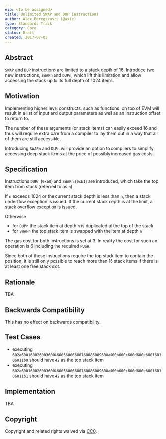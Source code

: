 ```yaml
---
eip: <to be assigned>
title: Unlimited SWAP and DUP instructions
author: Alex Beregszaszi (@axic)
type: Standards Track
category: Core
status: Draft
created: 2017-07-03
---
```


## Abstract

`SWAP` and `DUP` instructions are limited to a stack depth of 16. Introduce two new instructions, `SWAPn` and `DUPn`, which lift this limitation and allow accessing the stack up to its full depth of 1024 items.

## Motivation

Implementing higher level constructs, such as functions, on top of EVM will result in a list of input and output parameters as well as an instruction offset to return to.

The number of these arguments (or stack items) can easily exceed 16 and thus will require extra care from a compiler to lay them out in a way that all of them are still accessible.

Introducing `SWAPn` and `DUPn` will provide an option to compilers to simplify accessing deep stack items at the price of possibly increased gas costs.

## Specification

Instructions `DUPn` (`0xb0`) and `SWAPn` (`0xb1`) are introduced, which take the top item from stack (referred to as `n`).

If `n` exceeds 1024 or the current stack depth is less than `n`, then a stack underflow exception is issued. If the current stack depth is at the limit, a stack overflow exception is issued.

Otherwise
- for `DUPn` the stack item at depth `n` is duplicated at the top of the stack
- for `SWAPn` the top stack item is swapped with the item at depth `n`

The gas cost for both instructions is set at 3. In reality the cost for such an operation is 6 including the required `PUSH`.

Since both of these instructions require the top stack item to contain the position, it is still only possible to reach more than 16 stack items if there is at least one free stack slot.

## Rationale

TBA

## Backwards Compatibility

This has no effect on backwards compatibility.

## Test Cases

- executing `602a600160026003600460056006600760086009600a600b600c600d600e600f60106011b0` should have `42` as the top stack item
- executing `602a600160026003600460056006600760086009600a600b600c600d600e600f60106011b1` should have `42` as the top stack item

## Implementation

TBA

## Copyright

Copyright and related rights waived via [CC0](https://creativecommons.org/publicdomain/zero/1.0/).
